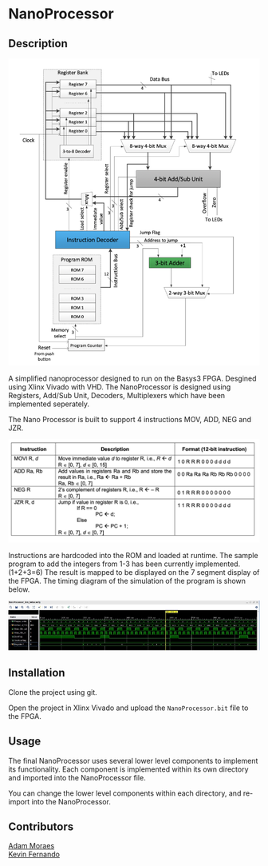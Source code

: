 # NanoProcessor


## Description

![ddd!](./img/schematic.png)

A simplified nanoprocessor designed to run on the Basys3 FPGA. Desgined using Xlinx Vivado with VHD. The NanoProcessor is designed using Registers, Add/Sub Unit, Decoders, Multiplexers which have been implemented seperately.


The Nano Processor is built to support 4 instructions MOV, ADD, NEG and JZR.

<img src="./img/instructions.png">


Instructions are hardcoded into the ROM and loaded at runtime. The sample program to add the integers from 1-3 has been currently implemented. (1+2+3=6)
The result is mapped to be displayed on the 7 segment display of the FPGA. The timing diagram of the simulation of the program is shown below.

<img src="./img/timing_diagram.jpg">


## Installation

Clone the project using git.

Open the project in Xlinx Vivado and upload the `NanoProcessor.bit` file to the FPGA.

## Usage

The final NanoProcessor uses several lower level components to implement its functionality. Each component is implemented within its own directory and imported into the NanoProcessor file.



You can change the lower level components within each directory, and re-import into the NanoProcessor.

## Contributors

[Adam Moraes](https://github.com/roshanemoraes) <br>
[Kevin Fernando](https://github.com/JudeKFdo)
